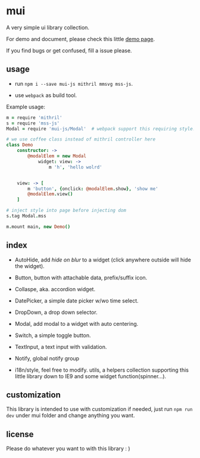 mui
===

A very simple ui library collection.

For demo and document, please check this little [demo page](http://winterland1989.github.io/mui/).

If you find bugs or get confused, fill a issue please.

usage
-----

+ run `npm i --save mui-js mithril mmsvg mss-js`.

+ use `webpack` as build tool.

Example usage:

```coffeescript
m = require 'mithril'
s = require 'mss-js'
Modal = require 'mui-js/Modal'  # webpack support this requiring style!

# we use coffee class instead of mithril controller here
class Demo
    constructor: ->
        @modalElem = new Modal
            widget: view: ->
                m 'h', 'hello wolrd'


    view: -> [
        m 'button', {onclick: @modalElem.show}, 'show me'
        @modalElem.view()
    ]

# inject style into page before injecting dom
s.tag Modal.mss

m.mount main, new Demo()
```

index
-----

+ AutoHide, add *hide on blur* to a widget (click anywhere outside will hide the widget).

+ Button, button with attachable data, prefix/suffix icon.

+ Collaspe, aka. accordion widget.

+ DatePicker, a simple date picker w/wo time select.

+ DropDown, a drop down selector.

+ Modal, add modal to a widget with auto centering.

+ Switch, a simple toggle button.

+ TextInput, a text input with validation.

+ Notify, global notify group

+ i18n/style, feel free to modify.  utils, a helpers collection supporting this little library down to IE9 and some widget function(spinner...).

customization
-------------

This library is intended to use with customization if needed, just run `npm run dev` under mui folder and change anything you want.


license
-------

Please do whatever you want to with this library : )
